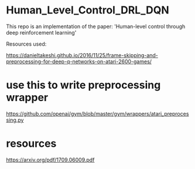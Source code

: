 # Human_Level_Control_DRL_DQN

This repo is an implementation of the paper: 'Human-level control through deep reinforcement learning'



Resources used:

https://danieltakeshi.github.io/2016/11/25/frame-skipping-and-preprocessing-for-deep-q-networks-on-atari-2600-games/


# use this to write preprocessing wrapper
https://github.com/openai/gym/blob/master/gym/wrappers/atari_preprocessing.py

# resources
https://arxiv.org/pdf/1709.06009.pdf
